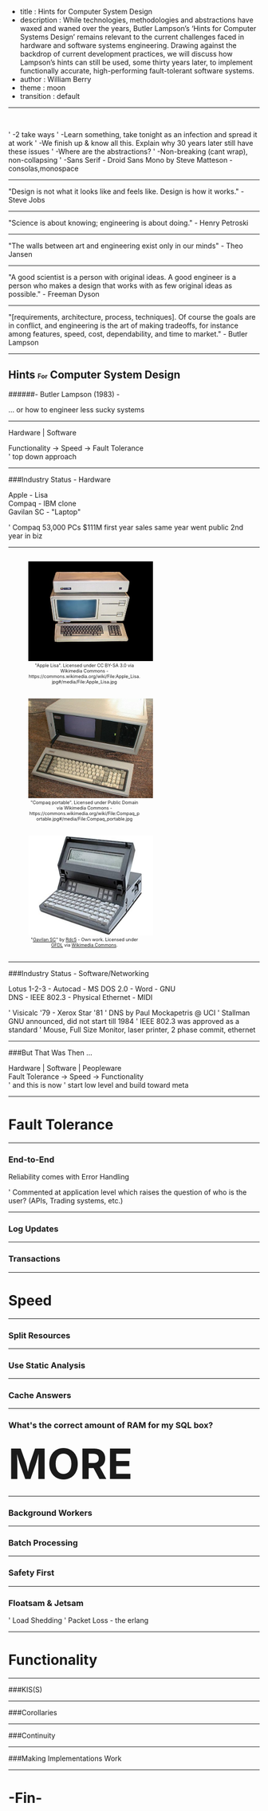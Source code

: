 - title : Hints for Computer System Design
- description : While technologies, methodologies and abstractions have waxed and waned over the years, Butler Lampson’s ‘Hints for Computer Systems Design’ remains relevant to the current challenges faced in hardware and software  systems engineering.  Drawing against the backdrop of current development practices, we will discuss how Lampson’s hints can still be used, some thirty years later, to implement functionally accurate, high-performing fault-tolerant software systems.
- author : William Berry 
- theme : moon
- transition : default

***

&nbsp;

' -2 take ways
' -Learn something, take tonight as an infection and spread it at work
' -We finish up & know all this. Explain why 30 years later still have these issues
' -Where are the abstractions? 
' -Non-breaking (cant wrap), non-collapsing
' -Sans Serif - Droid Sans Mono by Steve Matteson - consolas,monospace

***
"Design is not what it looks like and feels like. Design is how it works." - Steve Jobs

---
"Science is about knowing; engineering is about doing." - Henry Petroski

---
"The walls between art and engineering exist only in our minds" - Theo Jansen

---
"A good scientist is a person with original ideas. A good engineer is a person who makes a design that works with as few original ideas as possible." - Freeman Dyson

---
"[requirements, architecture, process, techniques]. Of course the goals are in conflict, and engineering is the art of making tradeoffs, for instance among features, speed, cost, dependability, and time to market." - Butler Lampson

***
Hints <span style="font-size:60%">For</span> Computer System Design
----------------------------------------
######- Butler Lampson (1983) -

<div class="fragment">
... or how to engineer less sucky systems
</div>

***
Hardware | Software	

<div class="fragment">
Functionality -> Speed -> Fault Tolerance 
</div>
' top down approach

---
###Industry Status - Hardware
<div class="fragment">
Apple - Lisa
</div>
<div class="fragment">
Compaq - IBM clone
</div>
<div class="fragment">
Gavilan SC - "Laptop" 
</div>

' Compaq 53,000 PCs $111M first year sales same year went public 2nd year in biz

---
<div>

<figure style="display:inline-block;width:250px;">
<img src="images/Apple_Lisa.jpg" alt="Gavilan SC" style="background-color: #fff;height:200px;width:250px;" />
<figcaption style="text-align:center;font-size:xx-small;display:table-caption;caption-side:bottom;width:225px;word-wrap: break-word;">"Apple Lisa". Licensed under CC BY-SA 3.0 via Wikimedia Commons - https://commons.wikimedia.org/wiki/File:Apple_Lisa.jpg#/media/File:Apple_Lisa.jpg</figcaption>
</figure>

<figure class="fragment" style="display:inline-block;width:250px;">
<img src="images/Compaq_portable.jpg" alt="Gavilan SC" style="background-color: #fff;height:200px;width:250px;" />
<figcaption style="text-align:center;font-size:xx-small;display:table-caption;caption-side:bottom;width:225px;word-wrap: break-word;">"Compaq portable". Licensed under Public Domain via Wikimedia Commons - https://commons.wikimedia.org/wiki/File:Compaq_portable.jpg#/media/File:Compaq_portable.jpg</figcaption>
</figure>

<figure class="fragment" style="display:inline-block;width:250px;">
<img src="images/Gavilan_SC.jpg" alt="Gavilan SC" style="background-color: #fff;height:200px;width:250px;" />
<figcaption style="text-align:center;font-size:xx-small;display:table-caption;caption-side:bottom;width:225px;word-wrap: break-word;">"<a href="https://commons.wikimedia.org/wiki/File:Gavilan_SC.jpg#/media/File:Gavilan_SC.jpg">Gavilan SC</a>" by <a href="//commons.wikimedia.org/w/index.php?title=User:Rdc5&amp;action=edit&amp;redlink=1" class="new" title="User:Rdc5 (page does not exist)">Rdc5</a> - <span class="int-own-work" lang="en" xml:lang="en">Own work</span>. Licensed under <a href="http://www.gnu.org/copyleft/fdl.html" title="GNU Free Documentation License">GFDL</a> via <a href="https://commons.wikimedia.org/wiki/">Wikimedia Commons</a>.</figcaption>
</figure>

</div>


---
###Industry Status - Software/Networking
<div class="fragment">
Lotus 1-2-3 - Autocad - MS DOS 2.0 - Word - GNU
</div>
<div class="fragment">
DNS - IEEE 802.3 - Physical Ethernet - MIDI 
</div>

' Visicalc '79 - Xerox Star '81
' DNS by Paul Mockapetris @ UCI 
' Stallman GNU announced, did not start till 1984
' IEEE 802.3 was approved as a standard
' Mouse, Full Size Monitor, laser printer, 2 phase commit, ethernet

***
###But That Was Then ...
<div class="fragment">
Hardware | Software | Peopleware
</div>
<div class="fragment">
Fault Tolerance -> Speed -> Functionality
</div>
' and this is now
' start low level and build toward meta

<!---
****
*
* Fault Tolerance Section
*
****
--->

***
Fault Tolerance
==========

---
### End-to-End
Reliability comes with Error Handling

' Commented at application level which raises the question of who is the user? (APIs, Trading systems, etc.)

---
### Log Updates

---
### Transactions

<!---
****
*
* Speed Section
*
****
--->

***
Speed
=====

---
### Split Resources

---
### Use Static Analysis 

---
### Cache Answers 

--- 
### What's the correct amount of RAM for my SQL box?

<div class="fragment">
<span style="font-size:600%;font-weight:bold;">MORE</span>
</div>

---
### Background Workers

---
### Batch Processing

---
### Safety First

---
### Floatsam & Jetsam

' Load Shedding 
' Packet Loss - the erlang

<!---
****
*
* Functionality
*
****
--->

***
Functionality
========

---
###KIS(S)

---
###Corollaries

---
###Continuity

---
###Making Implementations Work

***
-Fin-
===